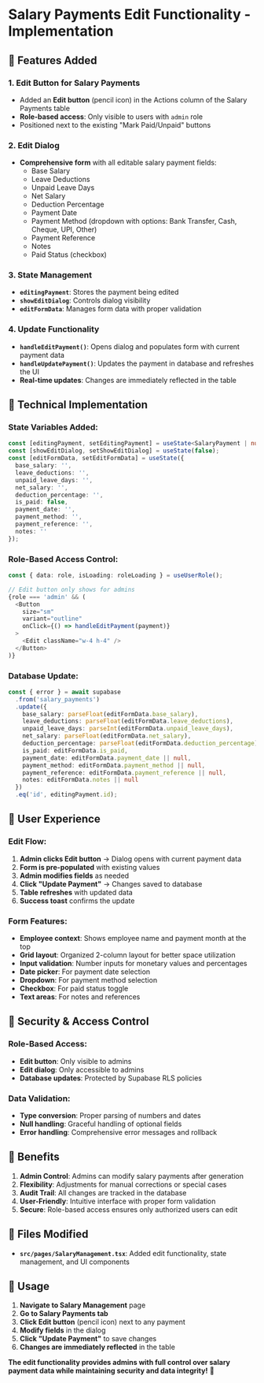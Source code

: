 # Salary Payments Edit Functionality - Implementation

## 🎯 **Features Added**

### **1. Edit Button for Salary Payments**
- Added an **Edit button** (pencil icon) in the Actions column of the Salary Payments table
- **Role-based access**: Only visible to users with `admin` role
- Positioned next to the existing "Mark Paid/Unpaid" buttons

### **2. Edit Dialog**
- **Comprehensive form** with all editable salary payment fields:
  - Base Salary
  - Leave Deductions
  - Unpaid Leave Days
  - Net Salary
  - Deduction Percentage
  - Payment Date
  - Payment Method (dropdown with options: Bank Transfer, Cash, Cheque, UPI, Other)
  - Payment Reference
  - Notes
  - Paid Status (checkbox)

### **3. State Management**
- **`editingPayment`**: Stores the payment being edited
- **`showEditDialog`**: Controls dialog visibility
- **`editFormData`**: Manages form data with proper validation

### **4. Update Functionality**
- **`handleEditPayment()`**: Opens dialog and populates form with current payment data
- **`handleUpdatePayment()`**: Updates the payment in database and refreshes the UI
- **Real-time updates**: Changes are immediately reflected in the table

## 🎯 **Technical Implementation**

### **State Variables Added:**
```typescript
const [editingPayment, setEditingPayment] = useState<SalaryPayment | null>(null);
const [showEditDialog, setShowEditDialog] = useState(false);
const [editFormData, setEditFormData] = useState({
  base_salary: '',
  leave_deductions: '',
  unpaid_leave_days: '',
  net_salary: '',
  deduction_percentage: '',
  is_paid: false,
  payment_date: '',
  payment_method: '',
  payment_reference: '',
  notes: ''
});
```

### **Role-Based Access Control:**
```typescript
const { data: role, isLoading: roleLoading } = useUserRole();

// Edit button only shows for admins
{role === 'admin' && (
  <Button
    size="sm"
    variant="outline"
    onClick={() => handleEditPayment(payment)}
  >
    <Edit className="w-4 h-4" />
  </Button>
)}
```

### **Database Update:**
```typescript
const { error } = await supabase
  .from('salary_payments')
  .update({
    base_salary: parseFloat(editFormData.base_salary),
    leave_deductions: parseFloat(editFormData.leave_deductions),
    unpaid_leave_days: parseInt(editFormData.unpaid_leave_days),
    net_salary: parseFloat(editFormData.net_salary),
    deduction_percentage: parseFloat(editFormData.deduction_percentage),
    is_paid: editFormData.is_paid,
    payment_date: editFormData.payment_date || null,
    payment_method: editFormData.payment_method || null,
    payment_reference: editFormData.payment_reference || null,
    notes: editFormData.notes || null
  })
  .eq('id', editingPayment.id);
```

## 🎯 **User Experience**

### **Edit Flow:**
1. **Admin clicks Edit button** → Dialog opens with current payment data
2. **Form is pre-populated** with existing values
3. **Admin modifies fields** as needed
4. **Click "Update Payment"** → Changes saved to database
5. **Table refreshes** with updated data
6. **Success toast** confirms the update

### **Form Features:**
- **Employee context**: Shows employee name and payment month at the top
- **Grid layout**: Organized 2-column layout for better space utilization
- **Input validation**: Number inputs for monetary values and percentages
- **Date picker**: For payment date selection
- **Dropdown**: For payment method selection
- **Checkbox**: For paid status toggle
- **Text areas**: For notes and references

## 🎯 **Security & Access Control**

### **Role-Based Access:**
- **Edit button**: Only visible to admins
- **Edit dialog**: Only accessible to admins
- **Database updates**: Protected by Supabase RLS policies

### **Data Validation:**
- **Type conversion**: Proper parsing of numbers and dates
- **Null handling**: Graceful handling of optional fields
- **Error handling**: Comprehensive error messages and rollback

## 🎯 **Benefits**

1. **Admin Control**: Admins can modify salary payments after generation
2. **Flexibility**: Adjustments for manual corrections or special cases
3. **Audit Trail**: All changes are tracked in the database
4. **User-Friendly**: Intuitive interface with proper form validation
5. **Secure**: Role-based access ensures only authorized users can edit

## 🎯 **Files Modified**

- **`src/pages/SalaryManagement.tsx`**: Added edit functionality, state management, and UI components

## 🎯 **Usage**

1. **Navigate to Salary Management** page
2. **Go to Salary Payments tab**
3. **Click Edit button** (pencil icon) next to any payment
4. **Modify fields** in the dialog
5. **Click "Update Payment"** to save changes
6. **Changes are immediately reflected** in the table

**The edit functionality provides admins with full control over salary payment data while maintaining security and data integrity!** 🎯
